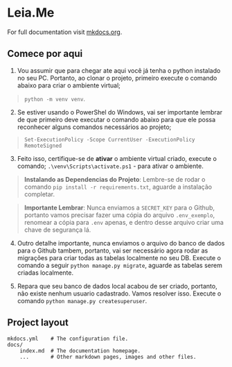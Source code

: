 # Leia.Me

For full documentation visit [mkdocs.org](https://www.mkdocs.org).

## Comece por aqui

1. Vou assumir que para chegar ate aqui você já tenha o python instalado no seu PC. Portanto, ao clonar o projeto, primeiro execute o comando abaixo para criar o ambiente virtual; 

> `python -m venv venv`.

2. Se estiver usando o PowerShel do Windows, vai ser importante lembrar de que primeiro deve executar o comando abaixo para que ele possa reconhecer alguns comandos necessários ao projeto; 

> `Set-ExecutionPolicy -Scope CurrentUser -ExecutionPolicy RemoteSigned`



3. Feito isso, certifique-se de **ativar** o ambiente virtual criado, execute o comando; `.\venv\Scripts\activate.ps1` - para ativar o ambiente.

> **Instalando as Dependencias do Projeto**: Lembre-se de rodar o comando `pip install -r requirements.txt`, aguarde a instalação completar. 

> **Importante Lembrar**: Nunca enviamos a `SECRET_KEY` para o Github, portanto vamos precisar fazer uma cópia do arquivo `.env_exemplo`, renomear a cópia para `.env` apenas, e dentro desse arquivo criar uma chave de segurança lá.

4. Outro detalhe importante, nunca enviamos o arquivo do banco de dados para o Github tambem, portanto, vai ser necessário agora rodar as migrações para criar todas as tabelas localmente no seu DB. Execute o comando a seguir `python manage.py migrate`, aguarde as tabelas serem criadas localmente.

5. Repara que seu banco de dados local acabou de ser criado, portanto, não existe nenhum usuario cadastrado. Vamos resolver isso. Execute o comando `python manage.py createsuperuser`. 

## Project layout

    mkdocs.yml    # The configuration file.
    docs/
        index.md  # The documentation homepage.
        ...       # Other markdown pages, images and other files.
